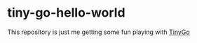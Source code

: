 # tiny-go-hello-world

This repository is just me getting some fun playing with [TinyGo](https://tinygo.org/)
